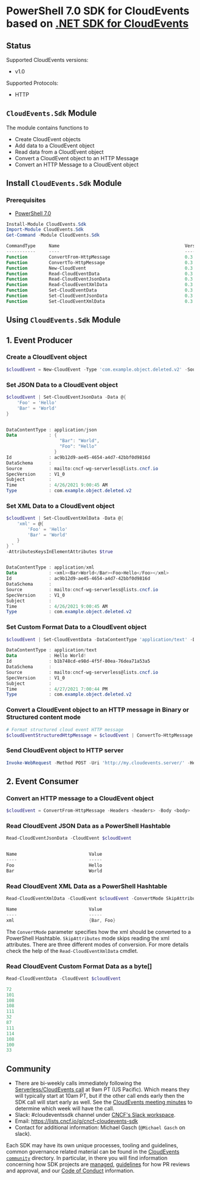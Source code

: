 # PowerShell 7.0 SDK for CloudEvents based on [.NET SDK for CloudEvents](https://github.com/cloudevents/sdk-csharp)

## Status

Supported CloudEvents versions:
- v1.0

Supported Protocols:
- HTTP

## **`CloudEvents.Sdk`** Module
The module contains functions to
- Create CloudEvent objects
- Add data to a CloudEvent object
- Read data from a CloudEvent object
- Convert a CloudEvent object to an HTTP Message
- Convert an HTTP Message to a CloudEvent object

## Install **`CloudEvents.Sdk`** Module

### Prerequisites
- [PowerShell 7.0](https://github.com/PowerShell/PowerShell/releases/tag/v7.0.4)

```powershell
Install-Module CloudEvents.Sdk
Import-Module CloudEvents.Sdk
Get-Command -Module CloudEvents.Sdk

CommandType     Name                                               Version    Source
-----------     ----                                               -------    ------
Function        ConvertFrom-HttpMessage                            0.3.0      CloudEvents.Sdk
Function        ConvertTo-HttpMessage                              0.3.0      CloudEvents.Sdk
Function        New-CloudEvent                                     0.3.0      CloudEvents.Sdk
Function        Read-CloudEventData                                0.3.0      CloudEvents.Sdk
Function        Read-CloudEventJsonData                            0.3.0      CloudEvents.Sdk
Function        Read-CloudEventXmlData                             0.3.0      CloudEvents.Sdk
Function        Set-CloudEventData                                 0.3.0      CloudEvents.Sdk
Function        Set-CloudEventJsonData                             0.3.0      CloudEvents.Sdk
Function        Set-CloudEventXmlData                              0.3.0      CloudEvents.Sdk
```

## Using **`CloudEvents.Sdk`** Module
## 1. Event Producer
### Create a CloudEvent object
```powershell
$cloudEvent = New-CloudEvent -Type 'com.example.object.deleted.v2' -Source 'mailto:cncf-wg-serverless@lists.cncf.io' -Id (New-Guid).Guid -Time (Get-Date)
```

### Set **JSON Data** to a CloudEvent object
```powershell
$cloudEvent | Set-CloudEventJsonData -Data @{
    'Foo' = 'Hello'
    'Bar' = 'World'
}


DataContentType : application/json
Data            : {
                    "Bar": "World",
                    "Foo": "Hello"
                  }
Id              : ac9b12d9-ae45-4654-a4d7-42bbf0d9816d
DataSchema      :
Source          : mailto:cncf-wg-serverless@lists.cncf.io
SpecVersion     : V1_0
Subject         :
Time            : 4/26/2021 9:00:45 AM
Type            : com.example.object.deleted.v2
```

### Set **XML Data** to a CloudEvent object
```powershell
$cloudEvent | Set-CloudEventXmlData -Data @{
    'xml' = @{
        'Foo' = 'Hello'
        'Bar' = 'World'
    }
} `
-AttributesKeysInElementAttributes $true


DataContentType : application/xml
Data            : <xml><Bar>World</Bar><Foo>Hello</Foo></xml>
Id              : ac9b12d9-ae45-4654-a4d7-42bbf0d9816d
DataSchema      :
Source          : mailto:cncf-wg-serverless@lists.cncf.io
SpecVersion     : V1_0
Subject         :
Time            : 4/26/2021 9:00:45 AM
Type            : com.example.object.deleted.v2
```
### Set Custom Format Data to a CloudEvent object
```powershell
$cloudEvent | Set-CloudEventData -DataContentType 'application/text' -Data 'Hello World!'

DataContentType : application/text
Data            : Hello World!
Id              : b1b748cd-e98d-4f5f-80ea-76dea71a53a5
DataSchema      :
Source          : mailto:cncf-wg-serverless@lists.cncf.io
SpecVersion     : V1_0
Subject         :
Time            : 4/27/2021 7:00:44 PM
Type            : com.example.object.deleted.v2
```

### Convert a CloudEvent object to an HTTP message in **Binary** or **Structured** content mode
```powershell
# Format structured cloud event HTTP message
$cloudEventStructuredHttpMessage = $cloudEvent | ConvertTo-HttpMessage -ContentMode Structured
```

### Send CloudEvent object to HTTP server
```powershell
Invoke-WebRequest -Method POST -Uri 'http://my.cloudevents.server/' -Headers $cloudEventStructuredHttpMessage.Headers -Body $cloudEventStructuredHttpMessage.Body
```

## 2. Event Consumer
### Convert an HTTP message to a CloudEvent object
```powershell
$cloudEvent = ConvertFrom-HttpMessage -Headers <headers> -Body <body>
```

### Read CloudEvent **JSON Data** as a **PowerShell Hashtable**
```powershell
Read-CloudEventJsonData -CloudEvent $cloudEvent


Name                           Value
----                           -----
Foo                            Hello
Bar                            World
```

### Read CloudEvent **XML Data** as a **PowerShell Hashtable**
```powershell
Read-CloudEventXmlData -CloudEvent $cloudEvent -ConvertMode SkipAttributes

Name                           Value
----                           -----
xml                            {Bar, Foo}
```

The `ConvertMode` parameter specifies how the xml should be converted to a PowerShell Hashtable. `SkipAttributes` mode skips reading the xml attributes. There are three different modes of conversion. For more details check the help of the `Read-CloudEventXmlData` cmdlet.

### Read CloudEvent Custom Format **Data** as a **byte[]**
```powershell
Read-CloudEventData -CloudEvent $cloudEvent

72
101
108
108
111
32
87
111
114
108
100
33
```

## Community

- There are bi-weekly calls immediately following the
  [Serverless/CloudEvents call](https://github.com/cloudevents/spec#meeting-time)
  at 9am PT (US Pacific). Which means they will typically start at 10am PT, but
  if the other call ends early then the SDK call will start early as well. See
  the
  [CloudEvents meeting minutes](https://docs.google.com/document/d/1OVF68rpuPK5shIHILK9JOqlZBbfe91RNzQ7u_P7YCDE/edit#)
  to determine which week will have the call.
- Slack: #cloudeventssdk channel under
  [CNCF's Slack workspace](https://slack.cncf.io/).
- Email: https://lists.cncf.io/g/cncf-cloudevents-sdk
- Contact for additional information: Michael Gasch (`@Michael Gasch`
  on slack).

Each SDK may have its own unique processes, tooling and guidelines, common
governance related material can be found in the
[CloudEvents `community`](https://github.com/cloudevents/spec/tree/master/community)
directory. In particular, in there you will find information concerning
how SDK projects are
[managed](https://github.com/cloudevents/spec/blob/master/community/SDK-GOVERNANCE.md),
[guidelines](https://github.com/cloudevents/spec/blob/master/community/SDK-maintainer-guidelines.md)
for how PR reviews and approval, and our
[Code of Conduct](https://github.com/cloudevents/spec/blob/master/community/GOVERNANCE.md#additional-information)
information.
